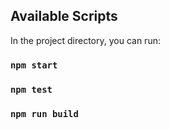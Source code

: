 ## Available Scripts

In the project directory, you can run:

### `npm start`

### `npm test`

### `npm run build`